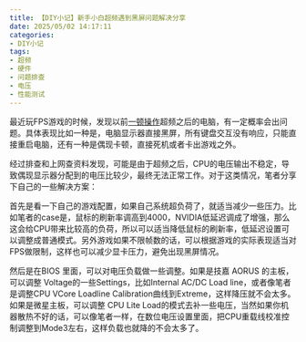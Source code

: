 ```yaml
---
title: 【DIY小记】新手小白超频遇到黑屏问题解决分享
date: 2025/05/02 14:17:11
categories:
- DIY小记
tags:
- 超频
- 硬件
- 问题排查
- 电压
- 性能测试
---
```


最近玩FPS游戏的时候，发现以前[一顿操作](https://utmhikari.top/2024/10/13/diymemo/overclock_try/)超频之后的电脑，有一定概率会出问题。具体表现比如一种是，电脑显示器直接黑屏，所有键盘交互没有响应，只能直接重启电脑，还有一种是偶现卡顿，直接死机或者卡出游戏之外。

经过排查和上网查资料发现，可能是由于超频之后，CPU的电压输出不稳定，导致偶现显示器分配到的电压比较少，最终无法正常工作。对于这类情况，笔者分享下自己的一些解决方案：

<!-- more -->

首先是看一下自己的游戏配置，如果自己系统超负荷了，就适当减少一些压力。比如笔者的case是，鼠标的刷新率调高到4000，NVIDIA低延迟调成了增强，那么这会给CPU带来比较高的负荷，所以可以适当降低鼠标的刷新率，低延迟设置可以调整成普通模式。另外游戏如果不限帧数的话，可以根据游戏的实际表现适当对FPS做限制，这样也可以减少显卡压力，避免出现黑屏情况。

然后是在BIOS 里面，可以对电压负载做一些调整。如果是技嘉 AORUS 的主板，可以调整 Voltage的一些Settings，比如Internal AC/DC Load line，或者像笔者是调整CPU VCore Loadline Calibration曲线到Extreme，这样降压就不会太多。如果是微星主板，可以调整 CPU Lite Load的模式去补一些电压，当然如果你机器散热不好的话，可以像笔者一样，在数位电压设置里面，把CPU重载线校准控制调整到Mode3左右，这样负载也就降的不会太多了。
